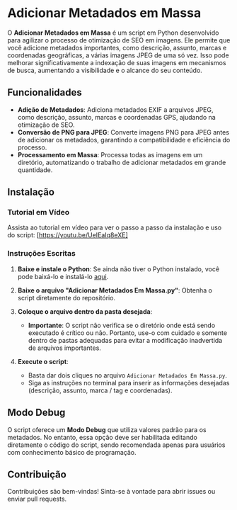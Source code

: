 # Adicionar Metadados em Massa

O **Adicionar Metadados em Massa** é um script em Python desenvolvido para agilizar o processo de otimização de SEO em imagens. Ele permite que você adicione metadados importantes, como descrição, assunto, marcas e coordenadas geográficas, a várias imagens JPEG de uma só vez. Isso pode melhorar significativamente a indexação de suas imagens em mecanismos de busca, aumentando a visibilidade e o alcance do seu conteúdo.

## Funcionalidades

- **Adição de Metadados**: Adiciona metadados EXIF a arquivos JPEG, como descrição, assunto, marcas e coordenadas GPS, ajudando na otimização de SEO.
- **Conversão de PNG para JPEG**: Converte imagens PNG para JPEG antes de adicionar os metadados, garantindo a compatibilidade e eficiência do processo.
- **Processamento em Massa**: Processa todas as imagens em um diretório, automatizando o trabalho de adicionar metadados em grande quantidade.

## Instalação

### Tutorial em Vídeo

Assista ao tutorial em vídeo para ver o passo a passo da instalação e uso do script: [https://youtu.be/UeIEaIq8eXE]

### Instruções Escritas

1. **Baixe e instale o Python**: Se ainda não tiver o Python instalado, você pode baixá-lo e instalá-lo [aqui](https://www.python.org/downloads/).

2. **Baixe o arquivo "Adicionar Metadados Em Massa.py"**: Obtenha o script diretamente do repositório.

3. **Coloque o arquivo dentro da pasta desejada**: 
   - **Importante**: O script não verifica se o diretório onde está sendo executado é crítico ou não. Portanto, use-o com cuidado e somente dentro de pastas adequadas para evitar a modificação inadvertida de arquivos importantes.

4. **Execute o script**: 
   - Basta dar dois cliques no arquivo `Adicionar Metadados Em Massa.py`.
   - Siga as instruções no terminal para inserir as informações desejadas (descrição, assunto, marca / tag e coordenadas).

## Modo Debug

O script oferece um **Modo Debug** que utiliza valores padrão para os metadados. No entanto, essa opção deve ser habilitada editando diretamente o código do script, sendo recomendada apenas para usuários com conhecimento básico de programação.

## Contribuição

Contribuições são bem-vindas! Sinta-se à vontade para abrir issues ou enviar pull requests.
